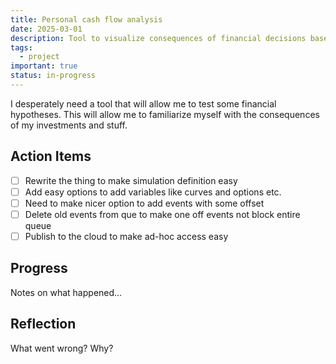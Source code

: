 ```yaml
---
title: Personal cash flow analysis
date: 2025-03-01
description: Tool to visualize consequences of financial decisions based on assumptions
tags:
  - project
important: true
status: in-progress
---
```


I desperately need a tool that will allow me to test some financial hypotheses.
This will allow me to familiarize myself with the consequences of my investments and stuff.

## Action Items

- [ ] Rewrite the thing to make simulation definition easy 
- [ ] Add easy options to add variables like curves and options etc.
- [ ] Need to make nicer option to add events with some offset
- [ ] Delete old events from que to make one off events not block entire queue
- [ ] Publish to the cloud to make ad-hoc access easy

## Progress

Notes on what happened...

## Reflection

What went wrong? Why?
